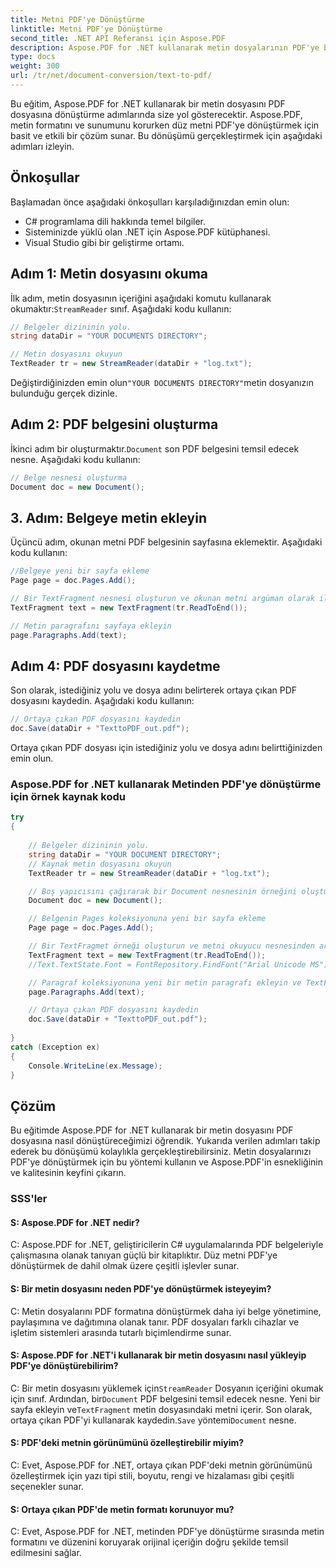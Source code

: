 ```yaml
---
title: Metni PDF'ye Dönüştürme
linktitle: Metni PDF'ye Dönüştürme
second_title: .NET API Referansı için Aspose.PDF
description: Aspose.PDF for .NET kullanarak metin dosyalarının PDF'ye basit ve verimli dönüştürülmesi.
type: docs
weight: 300
url: /tr/net/document-conversion/text-to-pdf/
---
```

Bu eğitim, Aspose.PDF for .NET kullanarak bir metin dosyasını PDF dosyasına dönüştürme adımlarında size yol gösterecektir. Aspose.PDF, metin formatını ve sunumunu korurken düz metni PDF'ye dönüştürmek için basit ve etkili bir çözüm sunar. Bu dönüşümü gerçekleştirmek için aşağıdaki adımları izleyin.

## Önkoşullar
Başlamadan önce aşağıdaki önkoşulları karşıladığınızdan emin olun:

- C# programlama dili hakkında temel bilgiler.
- Sisteminizde yüklü olan .NET için Aspose.PDF kütüphanesi.
- Visual Studio gibi bir geliştirme ortamı.

## Adım 1: Metin dosyasını okuma
 İlk adım, metin dosyasının içeriğini aşağıdaki komutu kullanarak okumaktır:`StreamReader` sınıf. Aşağıdaki kodu kullanın:

```csharp
// Belgeler dizininin yolu.
string dataDir = "YOUR DOCUMENTS DIRECTORY";

// Metin dosyasını okuyun
TextReader tr = new StreamReader(dataDir + "log.txt");
```

 Değiştirdiğinizden emin olun`"YOUR DOCUMENTS DIRECTORY"`metin dosyanızın bulunduğu gerçek dizinle.

## Adım 2: PDF belgesini oluşturma
 İkinci adım bir oluşturmaktır.`Document` son PDF belgesini temsil edecek nesne. Aşağıdaki kodu kullanın:

```csharp
// Belge nesnesi oluşturma
Document doc = new Document();
```

## 3. Adım: Belgeye metin ekleyin
Üçüncü adım, okunan metni PDF belgesinin sayfasına eklemektir. Aşağıdaki kodu kullanın:

```csharp
//Belgeye yeni bir sayfa ekleme
Page page = doc.Pages.Add();

// Bir TextFragment nesnesi oluşturun ve okunan metni argüman olarak iletin
TextFragment text = new TextFragment(tr.ReadToEnd());

// Metin paragrafını sayfaya ekleyin
page.Paragraphs.Add(text);
```

## Adım 4: PDF dosyasını kaydetme
Son olarak, istediğiniz yolu ve dosya adını belirterek ortaya çıkan PDF dosyasını kaydedin. Aşağıdaki kodu kullanın:

```csharp
// Ortaya çıkan PDF dosyasını kaydedin
doc.Save(dataDir + "TexttoPDF_out.pdf");
```

Ortaya çıkan PDF dosyası için istediğiniz yolu ve dosya adını belirttiğinizden emin olun.

### Aspose.PDF for .NET kullanarak Metinden PDF'ye dönüştürme için örnek kaynak kodu

```csharp
try
{
	
	// Belgeler dizininin yolu.
	string dataDir = "YOUR DOCUMENT DIRECTORY";
	// Kaynak metin dosyasını okuyun
	TextReader tr = new StreamReader(dataDir + "log.txt");

	// Boş yapıcısını çağırarak bir Document nesnesinin örneğini oluşturun
	Document doc = new Document();

	// Belgenin Pages koleksiyonuna yeni bir sayfa ekleme
	Page page = doc.Pages.Add();

	// Bir TextFragmet örneği oluşturun ve metni okuyucu nesnesinden argüman olarak yapıcısına iletin
	TextFragment text = new TextFragment(tr.ReadToEnd());
	//Text.TextState.Font = FontRepository.FindFont("Arial Unicode MS");

	// Paragraf koleksiyonuna yeni bir metin paragrafı ekleyin ve TextFragment nesnesini iletin
	page.Paragraphs.Add(text);

	// Ortaya çıkan PDF dosyasını kaydedin
	doc.Save(dataDir + "TexttoPDF_out.pdf"); 
	
}
catch (Exception ex)
{
	Console.WriteLine(ex.Message);
}
```

## Çözüm
Bu eğitimde Aspose.PDF for .NET kullanarak bir metin dosyasını PDF dosyasına nasıl dönüştüreceğimizi öğrendik. Yukarıda verilen adımları takip ederek bu dönüşümü kolaylıkla gerçekleştirebilirsiniz. Metin dosyalarınızı PDF'ye dönüştürmek için bu yöntemi kullanın ve Aspose.PDF'in esnekliğinin ve kalitesinin keyfini çıkarın.

### SSS'ler

#### S: Aspose.PDF for .NET nedir?

C: Aspose.PDF for .NET, geliştiricilerin C# uygulamalarında PDF belgeleriyle çalışmasına olanak tanıyan güçlü bir kitaplıktır. Düz metni PDF'ye dönüştürmek de dahil olmak üzere çeşitli işlevler sunar.

#### S: Bir metin dosyasını neden PDF'ye dönüştürmek isteyeyim?

C: Metin dosyalarını PDF formatına dönüştürmek daha iyi belge yönetimine, paylaşımına ve dağıtımına olanak tanır. PDF dosyaları farklı cihazlar ve işletim sistemleri arasında tutarlı biçimlendirme sunar.

#### S: Aspose.PDF for .NET'i kullanarak bir metin dosyasını nasıl yükleyip PDF'ye dönüştürebilirim?

C: Bir metin dosyasını yüklemek için`StreamReader` Dosyanın içeriğini okumak için sınıf. Ardından, bir`Document` PDF belgesini temsil edecek nesne. Yeni bir sayfa ekleyin ve`TextFragment` metin dosyasındaki metni içerir. Son olarak, ortaya çıkan PDF'yi kullanarak kaydedin.`Save` yöntemi`Document` nesne.

#### S: PDF'deki metnin görünümünü özelleştirebilir miyim?

C: Evet, Aspose.PDF for .NET, ortaya çıkan PDF'deki metnin görünümünü özelleştirmek için yazı tipi stili, boyutu, rengi ve hizalaması gibi çeşitli seçenekler sunar.

#### S: Ortaya çıkan PDF'de metin formatı korunuyor mu?

C: Evet, Aspose.PDF for .NET, metinden PDF'ye dönüştürme sırasında metin formatını ve düzenini koruyarak orijinal içeriğin doğru şekilde temsil edilmesini sağlar.